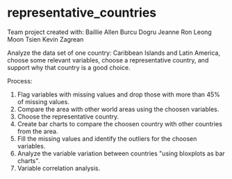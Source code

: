 # representative_countries

Team project created with: 
Baillie Allen
Burcu Dogru
Jeanne Ron Leong Moon Tsien
Kevin Zagrean

Analyze the data set of one country: Caribbean Islands and Latin America, choose some relevant variables, choose a representative country, and support why that country is a good choice.

Process:

1. Flag variables with missing values and drop those with more than 45% of missing values.
2. Compare the area with other world areas using the choosen variables.
3. Choose the representative country.
4. Create bar charts to compare the choosen country with other countries from the area.
5. Fill the missing values and identify the outliers for the choosen variables.
6. Analyze the variable variation between countries "using bloxplots as bar charts".
7. Variable correlation analysis.
